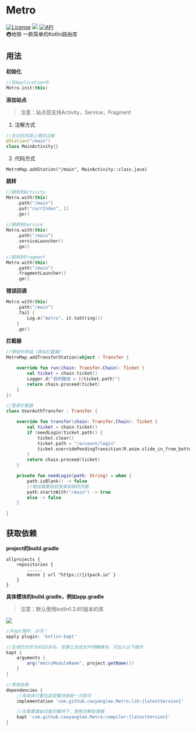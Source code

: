 # Metro
[![License](https://img.shields.io/badge/license-Apache%202-green.svg)](https://www.apache.org/licenses/LICENSE-2.0)
[![](https://jitpack.io/v/caoyanglee/Metro.svg)](https://jitpack.io/#caoyanglee/Metro)
[![API](https://img.shields.io/badge/API-21%2B-brightgreen.svg?style=flat)](https://android-arsenal.com/api?level=21)
<br>
🚇地铁 一款简单的Kotlin路由库

## 用法

**初始化**
```kotlin  
//在Application中
Metro.init(this)
```

**添加站点** 
> 注意：站点现支持Activity，Service，Fragment

1. 注解方式
```kotlin
//在对应的类上增加注解
@Station("/main")
class MainActivity{}
```

2. 代码方式
```kotin
MetroMap.addStation("/main", MainActivity::class.java)
```

**跳转**
```kotlin
//跳转到Activity
Metro.with(this)
    .path("/main")
    .put("currIndex", 1)
    .go()
    
//跳转到Service
Metro.with(this)
    .path("/main")
    .serviceLauncher()
    .go()

//跳转到Fragment
Metro.with(this)
    .path("/main")
    .fragmentLauncher()
    .go()
```

**错误回调**
```kotlin 
Metro.with(this)
    .path("/main")
    .fail {
        Log.e("metro", it.toString())
    }
    .go()
```

**拦截器**
```kotlin
//增加中转站（类似拦截器）
MetroMap.addTransferStation(object : Transfer {

    override fun run(chain: Transfer.Chain): Ticket {
        val ticket = chain.ticket()
        Logger.d("目的路径 = ${ticket.path}")
        return chain.proceed(ticket)
    }
})
```
```kotlin
//登录拦截器
class UserAuthTransfer : Transfer {

    override fun transfer(chain: Transfer.Chain): Ticket {
        val ticket = chain.ticket()
        if (needLogin(ticket.path)) {
            ticket.clear()
            ticket.path = "/account/login"
            ticket.overridePendingTransition(R.anim.slide_in_from_bottom, R.anim.noting)
        }
        return chain.proceed(ticket)
    }

    private fun needLogin(path: String) = when {
        path.isBlank() -> false
        //增加需要校验登录权限的页面
        path.startsWith("/main") -> true
        else -> false
    }

}
```

## 获取依赖

**project的build.gradle**

```
allprojects {
    repositories {
        ......       
        maven { url "https://jitpack.io" } 
    }
}
```
**具体模块的build.gradle，例如app.gradle**
> 注意：默认使用kotlin1.3.60版本的库

[![](https://jitpack.io/v/caoyanglee/Metro.svg)](https://jitpack.io/#caoyanglee/Metro)

```gradle
//Kapt插件，必须！
apply plugin: 'kotlin-kapt'

//生成的文件为UUID命名，若要让生成文件明确模块，可加入以下操作
kapt {
    arguments {
        arg("metroModuleName", project.getName())
    }
}

//常规依赖
dependencies {
    //库本体只要在底层模块依赖一次即可
    implementation 'com.github.caoyanglee.Metro:lib:{latestVersion}'

    //在需要路由功能的模块下，使用注解处理器
    kapt 'com.github.caoyanglee.Metro:compiler:{latestVersion}'
}

```
